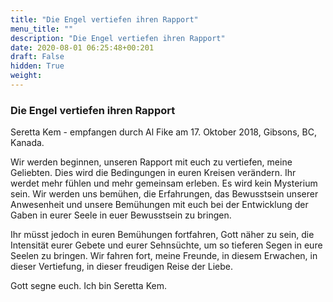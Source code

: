 ```yaml
---
title: "Die Engel vertiefen ihren Rapport"
menu_title: ""
description: "Die Engel vertiefen ihren Rapport"
date: 2020-08-01 06:25:48+00:201
draft: False
hidden: True
weight:
---
```

### Die Engel vertiefen ihren Rapport

Seretta Kem - empfangen durch Al Fike am 17. Oktober 2018, Gibsons, BC, Kanada.

Wir werden beginnen, unseren Rapport mit euch zu vertiefen, meine Geliebten. Dies wird die Bedingungen in euren Kreisen verändern. Ihr werdet mehr fühlen und mehr gemeinsam erleben. Es wird kein Mysterium sein. Wir werden uns bemühen, die Erfahrungen, das Bewusstsein unserer Anwesenheit und unsere Bemühungen mit euch bei der Entwicklung der Gaben in eurer Seele in euer Bewusstsein zu bringen.

Ihr müsst jedoch in euren Bemühungen fortfahren, Gott näher zu sein, die Intensität eurer Gebete und eurer Sehnsüchte, um so tieferen Segen in eure Seelen zu bringen. Wir fahren fort, meine Freunde, in diesem Erwachen, in dieser Vertiefung, in dieser freudigen Reise der Liebe.

Gott segne euch. Ich bin Seretta Kem.

